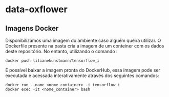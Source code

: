 # data-oxflower



## Imagens Docker
Disponibilizamos uma imagem do ambiente caso alguém queira utilizar.
O Dockerfile presente na pasta cria a imagem de um conteiner com os dados deste repositório. No entanto, utilizando o comando :

```
docker push lilianekunstmann/tensorflow_i
```

É possível baixar a imagem pronta do DockerHub, essa imagem pode ser executada e acessada interativamente através dos seguintes comandos:

```
docker run --name <nome_container> -i tensorflow_i
docker exec -it <nome_container> bash
```

